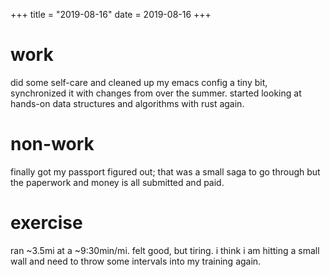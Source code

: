 +++
title = "2019-08-16"
date = 2019-08-16
+++

# work

did some self-care and cleaned up my emacs config a tiny bit, synchronized it
with changes from over the summer. started looking at hands-on data structures
and algorithms with rust again.

# non-work

finally got my passport figured out; that was a small saga to go through but
the paperwork and money is all submitted and paid.

# exercise

ran ~3.5mi at a ~9:30min/mi. felt good, but tiring. i think i am hitting a
small wall and need to throw some intervals into my training again.
